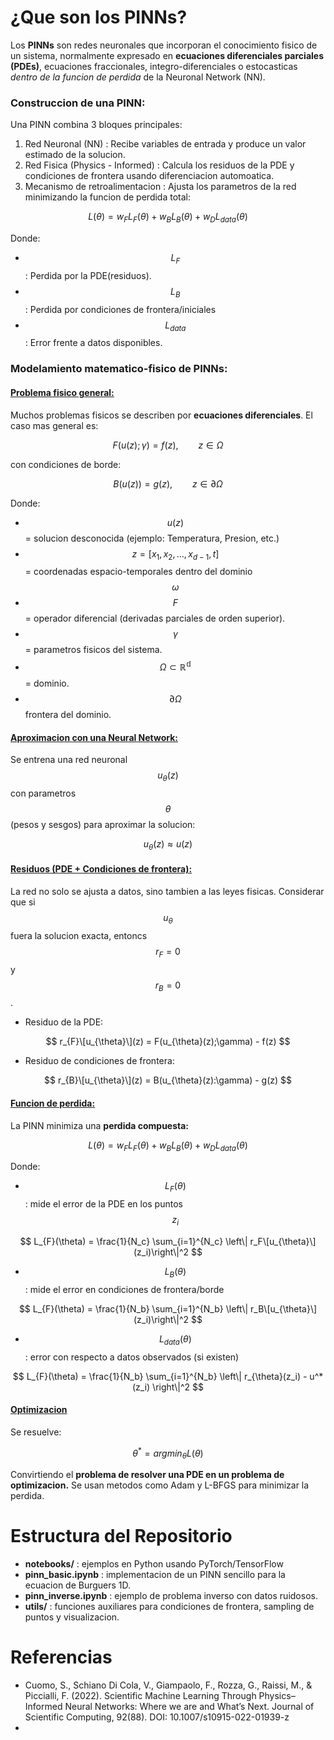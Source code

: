 # ¿Que son los PINNs?
Los **PINNs** son redes neuronales que incorporan el conocimiento fisico de un sistema, normalmente expresado en **ecuaciones diferenciales parciales (PDEs)**, ecuaciones fraccionales, integro-diferenciales o estocasticas *dentro de la funcion de perdida* de la Neuronal Network (NN).

### **Construccion de una PINN:**
Una PINN combina 3 bloques principales:
1. Red Neuronal (NN) : Recibe variables de entrada y produce un valor estimado de la solucion.
2. Red Fisica (Physics - Informed) : Calcula los residuos de la PDE y condiciones de frontera usando diferenciacion automoatica.
3. Mecanismo de retroalimentacion : Ajusta los parametros de la red minimizando la funcion de perdida total: 

$$
L(\theta) = w_{F}L_{F}(\theta) + w_{B}L_{B}(\theta) + w_{D}L_{data}(\theta)
$$

Donde:

* $$L_{F}$$ : Perdida por la PDE(residuos).
* $$L_{B}$$ : Perdida por condiciones de frontera/iniciales
* $$L_{data}$$ : Error frente a datos disponibles.

### Modelamiento matematico-fisico de PINNs:

#### <ins>Problema fisico general:</ins>
Muchos problemas fisicos se describen por **ecuaciones diferenciales**. El caso mas general es:

$$
F(u(z);\gamma) = f(z), \qquad z\in\Omega
$$

con condiciones de borde:

$$
B(u(z)) = g(z), \qquad z\in\partial\Omega
$$

Donde:
* $$u(z)$$ = solucion desconocida (ejemplo: Temperatura, Presion, etc.)
* $$z = [x_1, x_2, ..., x_{d-1},t]$$ = coordenadas espacio-temporales dentro del dominio $$\omega$$
* $$F$$ = operador diferencial (derivadas parciales de orden superior).
* $$\gamma$$ = parametros fisicos del sistema.
* $$\Omega\subset\mathbb{R^d}$$ = dominio.
* $$\partial\Omega$$  frontera del dominio.

#### <ins>Aproximacion con una Neural Network:</ins>
Se entrena una red neuronal $$u_{\theta}(z)$$ con parametros $$\theta$$ (pesos y sesgos) para aproximar la solucion:

$$
u_{\theta}(z) \approx u(z)
$$

#### <ins>Residuos (PDE + Condiciones de frontera):</ins>
La red no solo se ajusta a datos, sino tambien a las leyes fisicas. Considerar que si $$u_{\theta}$$ fuera la solucion exacta, entoncs $$r_{F} = 0$$ y $$r_{B} = 0$$.

* Residuo de la PDE:

$$
r_{F}\[u_{\theta}\](z) = F(u_{\theta}(z);\gamma) - f(z)
$$

* Residuo de condiciones de frontera:

$$
r_{B}\[u_{\theta}\](z) = B(u_{\theta}(z):\gamma) - g(z)
$$

#### <ins>Funcion de perdida:</ins>
La PINN minimiza una **perdida compuesta:**

$$
L(\theta) = w_{F}L_{F}(\theta) + w_{B}L_{B}(\theta) + w_{D}L_{data}(\theta)
$$

Donde:
* $$L_{F}(\theta)$$ : mide el error de la PDE en los puntos $$z_{i}$$

$$
L_{F}(\theta) = \frac{1}{N_c} \sum_{i=1}^{N_c} \left\| r_F\[u_{\theta}\](z_i)\right\|^2
$$

* $$L_{B}(\theta)$$ : mide el error en condiciones de frontera/borde
  
$$
L_{F}(\theta) = \frac{1}{N_b} \sum_{i=1}^{N_b} \left\| r_B\[u_{\theta}\](z_i)\right\|^2
$$

* $$L_{data}(\theta)$$ : error con respecto a datos observados (si existen)

$$
L_{F}(\theta) = \frac{1}{N_b} \sum_{i=1}^{N_b} \left\| r_{\theta}(z_i) - u^*(z_i) \right\|^2
$$

#### <ins>Optimizacion</ins>
Se resuelve:

$$
\theta^* = arg min_{\theta} L(\theta)
$$

Convirtiendo el **problema de resolver una PDE en un problema de optimizacion.** Se usan metodos como Adam y L-BFGS para minimizar la perdida.

# Estructura del Repositorio
* **notebooks/** : ejemplos en Python usando PyTorch/TensorFlow
* **pinn_basic.ipynb** : implementacion de un PINN sencillo para la ecuacion de Burguers 1D.
* **pinn_inverse.ipynb** : ejemplo de problema inverso con datos ruidosos.
* **utils/** : funciones auxiliares para condiciones de frontera, sampling de puntos y visualizacion.

# Referencias

* Cuomo, S., Schiano Di Cola, V., Giampaolo, F., Rozza, G., Raissi, M., & Piccialli, F. (2022). Scientific Machine Learning Through Physics–Informed Neural Networks: Where we are and What’s Next. Journal of Scientific Computing, 92(88). DOI: 10.1007/s10915-022-01939-z
* 